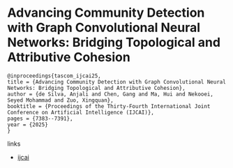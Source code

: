 # Advancing Community Detection with Graph Convolutional Neural Networks: Bridging Topological and Attributive Cohesion

```
@inproceedings{tascom_ijcai25,
title = {Advancing Community Detection with Graph Convolutional Neural Networks: Bridging Topological and Attributive Cohesion},
author = {de Silva, Anjali and Chen, Gang and Ma, Hui and Nekooei, Seyed Mohammad and Zuo, Xingquan},
booktitle = {Proceedings of the Thirty-Fourth International Joint Conference on Artificial Intelligence (IJCAI)},
pages = {7383--7391},
year = {2025}
}
```

links
- [ijcai](https://www.ijcai.org/proceedings/2025/821)
